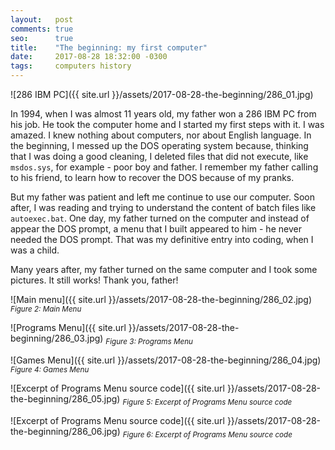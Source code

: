 ```yaml
---
layout:   post
comments: true
seo:      true
title:    "The beginning: my first computer"
date:     2017-08-28 18:32:00 -0300
tags:     computers history
---
```


![286 IBM PC]({{ site.url }}/assets/2017-08-28-the-beginning/286_01.jpg)

In 1994, when I was almost 11 years old, my father won a 286 IBM PC from his job. He took the computer home and I started my first steps with it. I was amazed. I knew nothing about computers, nor about English language. In the beginning, I messed up the DOS operating system because, thinking that I was doing a good cleaning, I deleted files that did not execute, like `msdos.sys`, for example - poor boy and father. I remember my father calling to his friend, to learn how to recover the DOS because of my pranks.

But my father was patient and left me continue to use our computer. Soon after, I was reading and trying to understand the content of batch files like `autoexec.bat`. One day, my father turned on the computer and instead of appear the DOS prompt, a menu that I built appeared to him - he never needed the DOS prompt. That was my definitive entry into coding, when I was a child.

Many years after, my father turned on the same computer and I took some pictures. It still works! Thank you, father!

![Main menu]({{ site.url }}/assets/2017-08-28-the-beginning/286_02.jpg)
<sub>_Figure 2: Main Menu_</sub>


![Programs Menu]({{ site.url }}/assets/2017-08-28-the-beginning/286_03.jpg)
<sub>_Figure 3: Programs Menu_</sub>


![Games Menu]({{ site.url }}/assets/2017-08-28-the-beginning/286_04.jpg)
<sub>_Figure 4: Games Menu_</sub>


![Excerpt of Programs Menu source code]({{ site.url }}/assets/2017-08-28-the-beginning/286_05.jpg)
<sub>_Figure 5: Excerpt of Programs Menu source code_</sub>


![Excerpt of Programs Menu source code]({{ site.url }}/assets/2017-08-28-the-beginning/286_06.jpg)
<sub>_Figure 6: Excerpt of Programs Menu source code_</sub>
